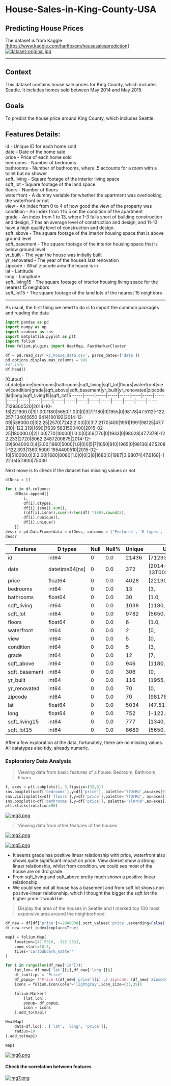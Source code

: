 # House-Sales-in-King-County-USA
## Predicting House Prices  
The dataset is from Kaggle [https://www.kaggle.com/harlfoxem/housesalesprediction]   
[![dataset-original.jpg](https://i.postimg.cc/xC836Xfh/dataset-original.jpg)](https://postimg.cc/zbmhBXRF)  

<hr>
  
## Context
This dataset contains house sale prices for King County, which includes Seattle. It includes homes sold between May 2014 and May 2015.  

## Goals
To predict the house price around King County, which includes Seattle.  

## Features Details:
id - Unique ID for each home sold  
date - Date of the home sale  
price - Price of each home sold  
bedrooms - Number of bedrooms  
bathrooms - Number of bathrooms, where .5 accounts for a room with a toilet but no shower  
sqft_living - Square footage of the interior living space  
sqft_lot - Square footage of the land space  
floors - Number of floors  
waterfront - A dummy variable for whether the apartment was overlooking the waterfront or not  
view - An index from 0 to 4 of how good the view of the property was  
condition - An index from 1 to 5 on the condition of the apartment  
grade - An index from 1 to 13, where 1-3 falls short of building construction and design, 7 has an average level of construction and design, and 11-13 have a high quality level of construction and design.  
sqft_above - The square footage of the interior housing space that is above ground level  
sqft_basement - The square footage of the interior housing space that is below ground level  
yr_built - The year the house was initially built  
yr_renovated - The year of the house’s last renovation  
zipcode - What zipcode area the house is in  
lat - Lattitude  
long - Longitude  
sqft_living15 - The square footage of interior housing living space for the nearest 15 neighbors  
sqft_lot15 - The square footage of the land lots of the nearest 15 neighbors  

<hr>  

As usual, the first thing we need to do is to import the common packages and reading the data
```python
import pandas as pd
import numpy as np
import seaborn as sns
import matplotlib.pyplot as plt
import folium
from folium.plugins import HeatMap, FastMarkerCluster

df = pd.read_csv('kc_house_data.csv', parse_dates=['date'])
pd.options.display.max_columns = 999
#df.info
df.head()
```  
[Output]
	id|date|price|bedrooms|bathrooms|sqft_living|sqft_lot|floors|waterfront|view|condition|grade|sqft_above|sqft_basement|yr_built|yr_renovated|zipcode|lat|long|sqft_living15|sqft_lot15
-----|-----|-----|-----|-----|-----|-----|-----|-----|-----|-----|-----|-----|-----|-----|-----|-----|-----|-----|-----|-----  
7129300520|2014-10-13|221900.0|3|1.00|1180|5650|1.0|0|0|3|7|1180|0|1955|0|98178|47.5112|-122.257|1340|5650
6414100192|2014-12-09|538000.0|3|2.25|2570|7242|2.0|0|0|3|7|2170|400|1951|1991|98125|47.7210|-122.319|1690|7639
5631500400|2015-02-25|180000.0|2|1.00|770|10000|1.0|0|0|3|6|770|0|1933|0|98028|47.7379|-122.233|2720|8062
2487200875|2014-12-09|604000.0|4|3.00|1960|5000|1.0|0|0|5|7|1050|910|1965|0|98136|47.5208|-122.393|1360|5000
1954400510|2015-02-18|510000.0|3|2.00|1680|8080|1.0|0|0|3|8|1680|0|1987|0|98074|47.6168|-122.045|1800|75030

Next move is to check if the dataset has missing values or not.

```python
dfDesc = []

for i in df.columns:
    dfDesc.append([
        i,
        df[i].dtypes,
        df[i].isna().sum(),
        ((df[i].isna().sum())/len(df) *100).round(2),
        df[i].nunique(),
        df[i].unique()
    ])
descr = pd.DataFrame(data = dfDesc, columns = ['Features', 'D types', 'Null', 'Null%', 'Unique', 'Unique Value'])
descr    
```  
Features|D types|Null|Null%|Unique|Unique Values
-----|-----|-----|-----|-----|-----|
id|int64|0|0.0|21436|[7129300520,|6414100192,|5631500400,|248720087...
date|datetime64[ns]|0|0.0|372|[2014-10-13T00:00:00.000000000,|2014-12-09T00:...
price|float64|0|0.0|4028|[221900.0,|538000.0,|180000.0,|604000.0,|51000...
bedrooms|int64|0|0.0|13|[3,|2,|4,|5,|1,|6,|7,|0,|8,|9,|11,|10,|33]
bathrooms|float64|0|0.0|30|[1.0,|2.25,|3.0,|2.0,|4.5,|1.5,|2.5,|1.75,|2.7...
sqft_living|int64|0|0.0|1038|[1180,|2570,|770,|1960,|1680,|5420,|1715,|1060...
sqft_lot|int64|0|0.0|9782|[5650,|7242,|10000,|5000,|8080,|101930,|6819,|...
floors|float64|0|0.0|6|[1.0,|2.0,|1.5,|3.0,|2.5,|3.5]
waterfront|int64|0|0.0|2|[0,|1]
view|int64|0|0.0|5|[0,|3,|4,|2,|1]
condition|int64|0|0.0|5|[3,|5,|4,|1,|2]
grade|int64|0|0.0|12|[7,|6,|8,|11,|9,|5,|10,|12,|4,|3,|13,|1]
sqft_above|int64|0|0.0|946|[1180,|2170,|770,|1050,|1680,|3890,|1715,|1060...
sqft_basement|int64|0|0.0|306|[0,|400,|910,|1530,|730,|1700,|300,|970,|760,|...
yr_built|int64|0|0.0|116|[1955,|1951,|1933,|1965,|1987,|2001,|1995,|196...
yr_renovated|int64|0|0.0|70|[0,|1991,|2002,|2010,|1999,|1992,|2013,|1994,|...
zipcode|int64|0|0.0|70|[98178,|98125,|98028,|98136,|98074,|98053,|980...
lat|float64|0|0.0|5034|[47.5112,|47.721000000000004,|47.7379,|47.5208...
long|float64|0|0.0|752|[-122.257,|-122.319,|-122.23299999999999,|-122...
sqft_living15|int64|0|0.0|777|[1340,|1690,|2720,|1360,|1800,|4760,|2238,|165...
sqft_lot15|int64|0|0.0|8689|[5650,|7639,|8062,|5000,|7503,|101930,|6819,|9...

After a few exploration at the data, fortunately, there are no missing values.
All datatypes also tidy, already numeric.

### Exploratory Data Analysis
> Viewing data from basic features of a house: Bedroom, Bathroom, Floors  
```python
f, axes = plt.subplots(1, 3,figsize=(32,8))
sns.boxplot(x=df['bedrooms'],y=df['price'], palette='YlOrRd',ax=axes[0])
sns.violinplot(x=df['floors'],y=df['price'],palette='YlOrRd', ax=axes[1])
sns.boxplot(x=df['bathrooms'],y=df['price'], palette='YlOrRd',ax=axes[2])
plt.xticks(rotation=90)
```

[![img3.png](https://i.postimg.cc/q7gvhVXc/img3.png)](https://postimg.cc/cKyS2zz6)  

> Viewing data from other features of the houses

[![img2.png](https://i.postimg.cc/xCMJ8Vnx/img2.png)](https://postimg.cc/6265bS7n)  

[![img5.png](https://i.postimg.cc/NGnSBh5q/img5.png)](https://postimg.cc/jCzZ4FHZ)  

- It seems grade has positive linear relationship with price, waterfront also shows quite significant impact on price. View doesnt show a strong linear relationship, whilst from condition, we could see most of the house are on 3rd grade.
- From sqft_living and sqft_above pretty much shown a positive linear relationship.
- We could see not all house has a basement and from sqft lot shows non positve-linear relationship, which I thought the bigger the sqft lot the higher price it would be.

> Display the area of the houses in Seattle and I marked top 100 most expensive area around the neighborhood.
```python
df_new = df[df['price']>=2000000].sort_values('price',ascending=False).head(100)
df_new.reset_index(inplace=True)

map1 = folium.Map(
    location=[47.5316, -122.233],
    zoom_start=10.5,
    tiles='cartodbdark_matter'
)

for i in range(len(df_new['id'])):
    lat,lon= df_new['lat'][i],df_new['long'][i]
    df_tooltips = "Price"
    df_popup= f"Price ${df_new['price'][i]:,} Zipcode: {df_new['zipcode'][i]}"
    icons = folium.Icon(color='lightgray',icon_size=(35,35))

    folium.Marker(
        [lat,lon],
        popup= df_popup,
        icon = icons
    ).add_to(map1)

HeatMap(
    data=df.loc[:, ['lat', 'long', 'price']],
    radius=10
).add_to(map1)

map1
```
[![img6.png](https://i.postimg.cc/pX4BmRHx/img6.png)](https://postimg.cc/ZCPNgknD)  

#### Check the correlation between features

[![img7.png](https://i.postimg.cc/BQkd4r7P/img7.png)](https://postimg.cc/3djLZcT3)
